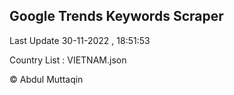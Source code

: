 

## Google Trends Keywords Scraper 
 
Last Update 30-11-2022 , 18:51:53

Country List :
VIETNAM.json



© Abdul Muttaqin 
